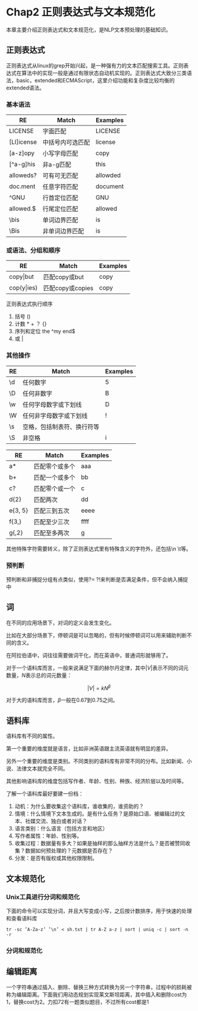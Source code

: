 # Chap2 正则表达式与文本规范化

本章主要介绍正则表达式和文本规范化，是NLP文本预处理的基础知识。

## 正则表达式

正则表达式从linux的grep开始兴起，是一种强有力的文本匹配搜索工具。正则表达式在算法中的实现一般是通过有限状态自动机实现的。正则表达式大致分三类语法，basic，extended和ECMAScript，这里介绍功能和复杂度比较均衡的extended语法。

### 基本语法

| RE | Match | Examples |
|--- | ------| ---------|
| LICENSE | 字面匹配 | LICENSE  |
| [Ll]icense | 中括号内可选匹配 | license |
| [a-z]opy | 小写字母匹配 | copy |
| [^a-g]his | 非a-g匹配 | this |
| alloweds? | 可有可无匹配 | allowded |
| doc.ment | 任意字符匹配 | document |
| ^GNU | 行首定位匹配 | GNU |
| allowed.$ | 行尾定位匹配 | allowed |
| \bis | 单词边界匹配 | is |
| \Bis | 非单词边界匹配 | is |

### 或语法、分组和顺序

| RE | Match | Examples |
|--- | ------| ---------|
| copy\|but | 匹配copy或but | copy |
| cop(y\|ies) | 匹配copy或copies | copy |

正则表达式执行顺序

1. 括号 ()
2. 计数 * + ？ {}
3. 序列和定位 the ^my end$
4. 或 |

### 其他操作

| RE | Match | Examples |
|--- | ------| ---------|
| \d | 任何数字 | 5 |
| \D | 任何非数字 | B |
| \w | 任何字母数字或下划线 | D |
| \W | 任何非字母数字或下划线 | ! |
| \s | 空格，包括制表符、换行符等 |     |
| \S | 非空格 | i |

| RE | Match | Examples |
|--- | ------| ---------|
| a* | 匹配零个或多个 | aaa |
| b+ | 匹配一个或多个 | bb |
| c? | 匹配零个或一个 | c |
| d{2} | 匹配两次 | dd |
| e{3, 5} | 匹配三到五次 | eeee |
| f{3,} | 匹配至少三次 | ffff |
| g{,2} | 匹配至多两次 | g |

其他特殊字符需要转义，除了正则表达式里有特殊含义的字符外，还包括\n \t等。

### 预判断

预判断和非捕捉分组有点类似，使用?= ?!来判断是否满足条件，但不会纳入捕捉中

## 词

在不同的应用场景下，对词的定义会发生变化。

比如在大部分场景下，停顿词是可以忽略的，但有时候停顿词可以用来辅助判断不同的含义。

在阿拉伯语中，词往往需要做词干化，而在英语中，普通词形就够用了。

对于一个语料库而言，一般来说满足下面的赫尔丹定律，其中$|V|$表示不同的词元数量，$N$表示总的词元数量：

$$
|V| = kN^\beta
$$

对于大的语料库而言，$\beta$一般在0.67到0.75之间。

## 语料库

语料库有不同的属性。

第一个重要的维度就是语言，比如非洲英语跟主流英语就有明显的差异。

另外一个重要的维度是类别。不同类别的语料库有非常不同的分布。比如新闻、小说、法律文本就完全不同。

其他影响语料库的维度包括写作者、年龄、性别、种族、经济阶层以及时间等。

了解一个语料库最好要建一份档：

1. 动机：为什么要收集这个语料库，谁收集的，谁资助的？
2. 情境：什么情境下文本生成的。是有什么任务？是原始口语、被编辑过的文本、社媒交流、独白或者对话？
3. 语言类别：什么语言（包括方言和地区）
4. 写作者属性：年龄、性别等。
5. 收集过程：数据量有多大？如果是抽样的那么抽样方法是什么？是否被赞同收集？数据如何预处理的？元数据是否存在？
6. 分发：是否有版权或其他权限限制。

## 文本规范化

### Unix工具进行分词和规范化

下面的命令可以实现分词，并且大写变成小写，之后按计数排序，用于快速的处理和查看语料库

`tr -sc ’A-Za-z’ ’\n’ < sh.txt | tr A-Z a-z | sort | uniq -c | sort -n -r`

### 分词和规范化

## 编辑距离

一个字符串通过插入、删除、替换三种方式转换为另一个字符串，过程中的损耗被称为编辑距离。下面我们用动态规划实现莱文斯坦距离，其中插入和删除cost为1，替换cost为2。力扣72有一题类似题目，不过所有cost都是1
